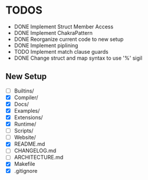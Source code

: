 # TODOS

- DONE Implement Struct Member Access
- DONE Implement ChakraPattern
- DONE Reorganize current code to new setup
- DONE Implement piplining
- TODO Implement match clause guards
- DONE Change struct and map syntax to use '%' sigil


## New Setup

- [ ] Builtins/
- [x] Compiler/
- [x] Docs/
- [x] Examples/
- [x] Extensions/
- [x] Runtime/
- [ ] Scripts/
- [ ] Website/
- [x] README.md
- [ ] CHANGELOG.md
- [ ] ARCHITECTURE.md
- [x] Makefile
- [x] .gitignore